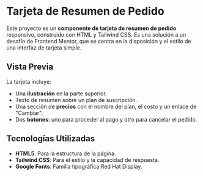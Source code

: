 # Tarjeta de Resumen de Pedido

Este proyecto es un **componente de tarjeta de resumen de pedido** responsivo, construido con HTML y Tailwind CSS. Es una solución a un desafío de Frontend Mentor, que se centra en la disposición y el estilo de una interfaz de tarjeta simple.

## Vista Previa

La tarjeta incluye:

- Una **ilustración** en la parte superior.
- Texto de resumen sobre un plan de suscripción.
- Una sección de **precios** con el nombre del plan, el costo y un enlace de "Cambiar".
- Dos **botones**: uno para proceder al pago y otro para cancelar el pedido.

## Tecnologías Utilizadas

- **HTML5**: Para la estructura de la página.
- **Tailwind CSS**: Para el estilo y la capacidad de respuesta.
- **Google Fonts**: Familia tipográfica Red Hat Display.
